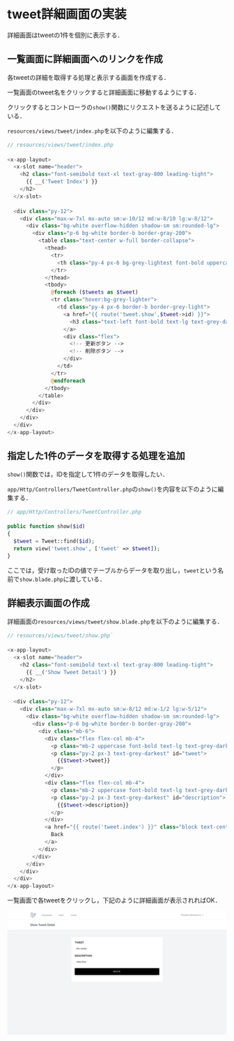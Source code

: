 # tweet詳細画面の実装

詳細画面はtweetの1件を個別に表示する．

## 一覧画面に詳細画面へのリンクを作成

各tweetの詳細を取得する処理と表示する画面を作成する．

一覧画面のtweet名をクリックすると詳細画面に移動するようにする．

クリックするとコントローラの`show()`関数にリクエストを送るように記述している．

`resources/views/tweet/index.php`を以下のように編集する．

```php
// resources/views/tweet/index.php

<x-app-layout>
  <x-slot name="header">
    <h2 class="font-semibold text-xl text-gray-800 leading-tight">
      {{ __('Tweet Index') }}
    </h2>
  </x-slot>

  <div class="py-12">
    <div class="max-w-7xl mx-auto sm:w-10/12 md:w-8/10 lg:w-8/12">
      <div class="bg-white overflow-hidden shadow-sm sm:rounded-lg">
        <div class="p-6 bg-white border-b border-gray-200">
          <table class="text-center w-full border-collapse">
            <thead>
              <tr>
                <th class="py-4 px-6 bg-grey-lightest font-bold uppercase text-lg text-grey-dark border-b border-grey-light">tweet</th>
              </tr>
            </thead>
            <tbody>
              @foreach ($tweets as $tweet)
              <tr class="hover:bg-grey-lighter">
                <td class="py-4 px-6 border-b border-grey-light">
                  <a href="{{ route('tweet.show',$tweet->id) }}">
                    <h3 class="text-left font-bold text-lg text-grey-dark">{{$tweet->tweet}}</h3>
                  </a>
                  <div class="flex">
                    <!-- 更新ボタン -->
                    <!-- 削除ボタン -->
                  </div>
                </td>
              </tr>
              @endforeach
            </tbody>
          </table>
        </div>
      </div>
    </div>
  </div>
</x-app-layout>

```

## 指定した1件のデータを取得する処理を追加

`show()`関数では，IDを指定して1件のデータを取得したい．

`app/Http/Controllers/TweetController.php`の`show()`を内容を以下のように編集する．

```php
// app/Http/Controllers/TweetController.php

public function show($id)
{
  $tweet = Tweet::find($id);
  return view('tweet.show', ['tweet' => $tweet]);
}

```

ここでは，受け取ったIDの値でテーブルからデータを取り出し，`tweet`という名前で`show.blade.php`に渡している．


## 詳細表示画面の作成

詳細画面の`resources/views/tweet/show.blade.php`を以下のように編集する．

```php
// resources/views/tweet/show.php`

<x-app-layout>
  <x-slot name="header">
    <h2 class="font-semibold text-xl text-gray-800 leading-tight">
      {{ __('Show Tweet Detail') }}
    </h2>
  </x-slot>

  <div class="py-12">
    <div class="max-w-7xl mx-auto sm:w-8/12 md:w-1/2 lg:w-5/12">
      <div class="bg-white overflow-hidden shadow-sm sm:rounded-lg">
        <div class="p-6 bg-white border-b border-gray-200">
          <div class="mb-6">
            <div class="flex flex-col mb-4">
              <p class="mb-2 uppercase font-bold text-lg text-grey-darkest">Tweet</p>
              <p class="py-2 px-3 text-grey-darkest" id="tweet">
                {{$tweet->tweet}}
              </p>
            </div>
            <div class="flex flex-col mb-4">
              <p class="mb-2 uppercase font-bold text-lg text-grey-darkest">Description</p>
              <p class="py-2 px-3 text-grey-darkest" id="description">
                {{$tweet->description}}
              </p>
            </div>
            <a href="{{ route('tweet.index') }}" class="block text-center w-full py-3 mt-6 font-medium tracking-widest text-white uppercase bg-black shadow-lg focus:outline-none hover:bg-gray-900 hover:shadow-none">
              Back
            </a>
          </div>
        </div>
      </div>
    </div>
  </div>
</x-app-layout>

```

一覧画面で各tweetをクリックし，下記のように詳細画面が表示されればOK．

![詳細画面](./img/laratter_show.png)

